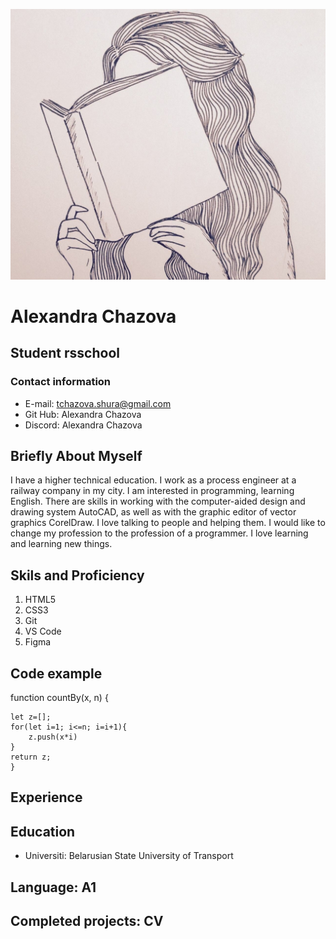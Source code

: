 ![Alt-girl with a book](picture.jpg)
# Alexandra Chazova
## Student rsschool
### Contact information

* E-mail: tchazova.shura@gmail.com
* Git Hub: Alexandra Chazova
* Discord: Alexandra Chazova


## Briefly About Myself
I have a higher technical education. I work as a process engineer at a railway company in my city. I am interested in programming, learning English. There are skills in working with the computer-aided design and drawing system AutoCAD, as well as with the graphic editor of vector graphics CorelDraw. I love talking to people and helping them. I would like to change my profession to the profession of a programmer. I love learning and learning new things.

## Skils and Proficiency
1. HTML5
2. CSS3
3. Git
4. VS Code
5. Figma
## Code example
function countBy(x, n) {

    let z=[];
    for(let i=1; i<=n; i=i+1){
        z.push(x*i)
    }
    return z;
    }

## Experience

## Education
* Universiti: Belarusian State University of Transport
## Language: A1 
## Completed projects: CV





